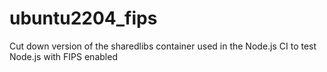 # ubuntu2204_fips
Cut down version of the sharedlibs container used in the Node.js CI to test Node.js with FIPS enabled
